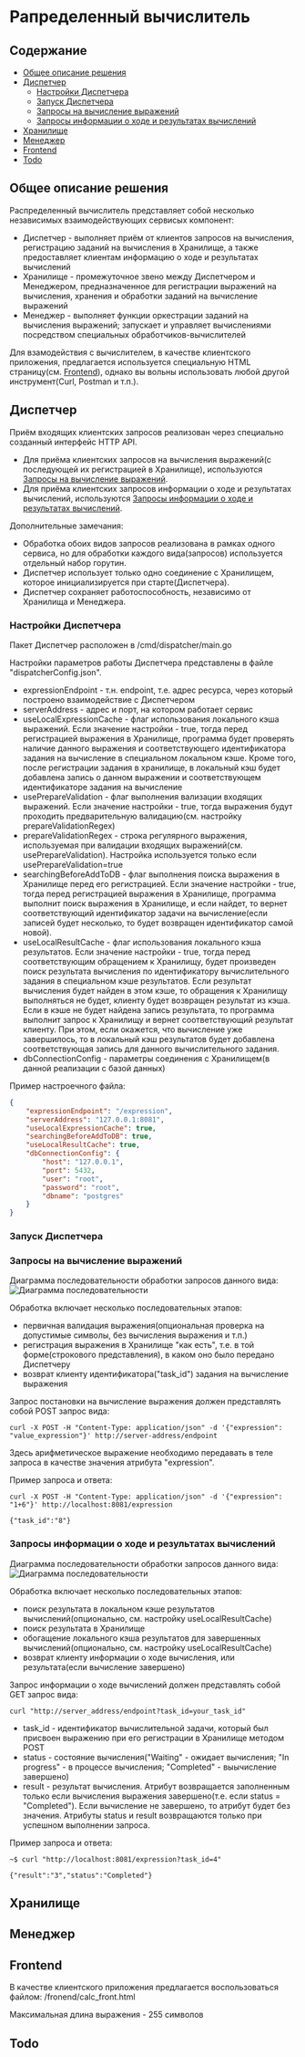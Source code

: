 # Рапределенный вычислитель


## Содержание
- [Общее описание решения](#solution-discriber)
- [Диспетчер](#dispatcher)
    - [Настройки Диспетчера](#dispatcher-settings)
    - [Запуск Диспетчера](#dispatcher-start)
    - [Запросы на вычисление выражений](#dispatcher-query-post)
    - [Запросы информации о ходе и результатах вычислений](#dispatcher-query-get)
- [Хранилище](#storage)
- [Менеджер](#manager)
- [Frontend](#frontend)
- [Todo](#todo)

<a name="solution-discriber"><h2>Общее описание решения</h2></a>
Распределенный вычислитель представляет собой несколько независимых взаимодействующих сервисых компонент:
- Диспетчер - выполняет приём от клиентов запросов на вычисления, регистрацию заданий на вычисления в Хранилище, а также предоставляет клиентам информацию о ходе и результатах вычислений 
- Хранилище - промежуточное звено между Диспетчером и Менеджером, предназначенное для регистрации выражений на вычисления, хранения и обработки заданий на вычисление выражений
- Менеджер - выполняет функции оркестрации заданий на вычисления выражений; запускает и управляет вычислениями посредством специальных обработчиков-вычислителей

Для взамодействия с вычислителем, в качестве клиентского приложения,  предлагается используется специальную HTML страницу(см. [Frontend](#frontend)), однако вы вольны использовать любой другой инструмент(Curl, Postman и т.п.).


<a name="dispatcher"><h2>Диспетчер</h2></a>
Приём входящих клиентских запросов реализован через специально созданный интерфейс HTTP API.
- Для приёма клиентских запросов на вычисления выражений(с последующей их регистрацией в Хранилище), используются [Запросы на вычисление выражений](#dispatcher-query-post).
- Для приёма клиентских запросов информации о ходе и результатах вычислений, используются [Запросы информации о ходе и результатах вычислений](#dispatcher-query-get).



Дополнительные замечания:
- Обработка обоих видов запросов реализована в рамках одного сервиса, но для обработки каждого вида(запросов) используется отдельный набор горутин. 
- Диспетчер использует только одно соединение с Хранилищем, которое инициализируется при старте(Диспетчера). 
- Диспетчер сохраняет работоспособность, независимо от Хранилища и Менеджера. 


<a name="dispatcher-settings"><h3>Настройки Диспетчера</h3></a>
Пакет Диспетчер расположен в  /cmd/dispatcher/main.go

Настройки параметров работы Диспетчера представлены в файле "dispatcherConfig.json".
- expressionEndpoint - т.н. endpoint, т.е. адрес ресурса, через который построено взаимодействие с Диспетчером
- serverAddress - адрес и порт, на котором работает сервис
- useLocalExpressionCache - флаг использования локального кэша выражений. Если значение настройки - true, тогда перед регистрацией выражения в Хранилище, программа будет проверять наличие данного выражения и соответствующего идентификатора задания на вычисление в специальном локальном кэше. Кроме того, после регистрации задания в хранилище, в локальный кэш будет добавлена запись о данном выражении и соответствующем идентификаторе задания на вычисление 
- usePrepareValidation - флаг выполнения вализации входящих выражений. Если значение настройки - true, тогда выражения будут проходить предварительную валидацию(см. настройку prepareValidationRegex)
- prepareValidationRegex - строка регулярного выражения, используемая при валидации входящих выражений(см. usePrepareValidation). Настройка используется только если usePrepareValidation=true
- searchingBeforeAddToDB - флаг выполнения поиска выражения в Хранилище перед его регистрацией. Если значение настройки - true, тогда перед регистрацией выражения в Хранилище, программа выполнит поиск выражения в Хранилище, и если найдет, то вернет соответствующий идентификатор задачи на вычисление(если записей будет несколько, то будет возвращен идентификатор самой новой).
- useLocalResultCache - флаг использования локального кэша результатов. Если значение настройки - true, тогда перед соответствующим обращением к Хранилищу, будет произведен поиск результата вычисления по идентификатору вычислительного задания в специальном кэше результатов. Если результат вычисления будет найден в этом кэше, то обращения к Хранилищу выполняться не будет, клиенту будет возвращен результат из кэша. Если в кэше не будет найдена запись результата, то программа выполнит запрос к Хранилищу и вернет соответствующий результат клиенту. При этом, если окажется, что вычисление уже завершилось, то в локальный кэш результатов будет добавлена соответствующая запись для данного вычислительного задания.
- dbConnectionConfig - параметры соединения с Хранилищем(в данной реализации с базой данных)

Пример настроечного файла:
```json
{
    "expressionEndpoint": "/expression",
    "serverAddress": "127.0.0.1:8081",
    "useLocalExpressionCache": true,
    "searchingBeforeAddToDB": true,
    "useLocalResultCache": true,
    "dbConnectionConfig": {
        "host": "127.0.0.1",
        "port": 5432,
        "user": "root",
        "password": "root",
        "dbname": "postgres"
    }
}
```

<a name="dispatcher-start"><h3>Запуск Диспетчера</h3></a>

<!-- описание запуска -->

<a name="dispatcher-query-post"><h3>Запросы на вычисление выражений</h3></a>

Диаграмма последовательности обработки запросов данного вида:
![Диаграмма последовательности](docs/UML_diagrams/11.png)

Обработка включает несколько последовательных этапов:
- первичная валидация выражения(опциональная проверка на допустимые символы, без вычисления выражения и т.п.)
- регистрация выражения в Хранилище "как есть", т.е. в той форме(строкового представления), в каком оно было передано Диспетчеру
- возврат клиенту идентификатора("task_id") задания на вычисление выражения


Запрос постановки на вычисление выражения должен представлять собой POST запрос вида:
```
curl -X POST -H "Content-Type: application/json" -d '{"expression": "value_expression"}' http://server-address/endpoint
```
Здесь арифметическое выражение необходимо передавать в теле запроса в качестве значения атрибута "expression".

Пример запроса и ответа:
```
curl -X POST -H "Content-Type: application/json" -d '{"expression": "1+6"}' http://localhost:8081/expression
```
```
{"task_id":"8"}
```


<a name="dispatcher-query-post"><h3>Запросы информации о ходе и результатах вычислений</h3></a>
Диаграмма последовательности обработки запросов данного вида:
![Диаграмма последовательности](docs/UML_diagrams/12.png)

Обработка включает несколько последовательных этапов:
- поиск результата в локальном кэше результатов вычислений(опционально, см. настройку useLocalResultCache)
- поиск результата в Хранилище
- обогащение локального кэша результатов для завершенных вычислений(опционально, см. настройку useLocalResultCache)
- возврат клиенту информации о ходе вычисления, или результата(если вычисление завершено)






Запрос информации о ходе вычислений должен представлять собой GET запрос вида:
```
curl "http://server_address/endpoint?task_id=your_task_id"
```

- task_id - идентификатор вычислительной задачи, который был присвоен выражению при его регистрации в Хранилище методом POST
- status - состояние вычисления("Waiting" - ожидает вычисления; "In progress" - в процессе вычисления; "Completed" - выычисление завершено) 
- result - результат вычисления. Атрибут возвращается заполненным только если вычисления выражения завершено(т.е. если status = "Completed"). Если вычисление не завершено, то атрибут будет без значения.
Атрибуты status и result возвращаются только при успешном выполнении запроса.

Пример запроса и ответа:
```
~$ curl "http://localhost:8081/expression?task_id=4"
```
```
{"result":"3","status":"Completed"}
```

<a name="storage"><h2>Хранилище</h2></a>

<!-- описание работы с Хранилищем -->

<a name="manager"><h2>Менеджер</h2></a>

<!-- описание работы с Менеджером -->

<a name="frontend"><h2>Frontend</h2></a>
В качестве клиентского приложения предлагается воспользоваться файлом: /fronend/calc_front.html

Максимальная длина выражения - 255 символов

<!-- описание работы с приложением -->

<a name="todo"><h2>Todo</h2></a>

<!-- описание возможных улучшений-->